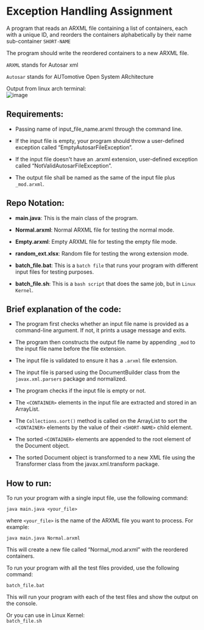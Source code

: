 
# Exception Handling Assignment

A program that reads an ARXML file containing a list of containers, each with a unique ID, and reorders the containers alphabetically by their name sub-container `SHORT-NAME`
  
The program should write the reordered containers to a new ARXML file.
  
`ARXML` stands for Autosar xml

`Autosar` stands for AUTomotive Open System ARchitecture

Output from linux arch terminal:  
![image](https://user-images.githubusercontent.com/69548206/235323576-6c8405e0-6f9e-41ee-9bd1-88ef2ccc493a.png)



## Requirements:

- Passing name of input_file_name.arxml through the command line.

- If the input file is empty, your program should throw a user-defined exception 
called “EmptyAutosarFileException”.

- If the input file doesn't have an .arxml extension, user-defined exception 
called “NotValidAutosarFileException”.

- The output file shall be named as the same of the input file plus `_mod.arxml`.
  

## Repo Notation:

- **main.java**: This is the main class of the program.

- **Normal.arxml**: Normal ARXML file for testing the normal mode.

- **Empty.arxml**: Empty ARXML file for testing the empty file mode.

- **random_ext.xlsx**: Random file for testing the wrong extension mode.

- **batch_file.bat**: This is a `batch file` that runs your program with different input files for testing purposes.

- **batch_file.sh**: This is a `bash script` that does the same job, but in `Linux Kernel`.
  
## Brief explanation of the code:

- The program first checks whether an input file name is provided as a command-line argument. If not, it prints a usage message and exits.

- The program then constructs the output file name by appending `_mod` to the input file name before the file extension.

- The input file is validated to ensure it has a `.arxml` file extension.

- The input file is parsed using the DocumentBuilder class from the `javax.xml.parsers` package and normalized.

- The program checks if the input file is empty or not.

- The `<CONTAINER>` elements in the input file are extracted and stored in an ArrayList<Element>.

- The `Collections.sort()` method is called on the ArrayList<Element> to sort the `<CONTAINER>` elements by the value of their `<SHORT-NAME>` child element.

- The sorted `<CONTAINER>` elements are appended to the root element of the Document object.

- The sorted Document object is transformed to a new XML file using the Transformer class from the javax.xml.transform package.

## How to run:

To run your program with a single input file, use the following command:

`java main.java <your_file>`

where `<your_file>` is the name of the ARXML file you want to process. For example:

`java main.java Normal.arxml`

This will create a new file called “Normal_mod.arxml” with the reordered containers.

To run your program with all the test files provided, use the following command:

`batch_file.bat`

This will run your program with each of the test files and show the output on the console.
  
Or you can use in Linux Kernel:       
`batch_file.sh`  
